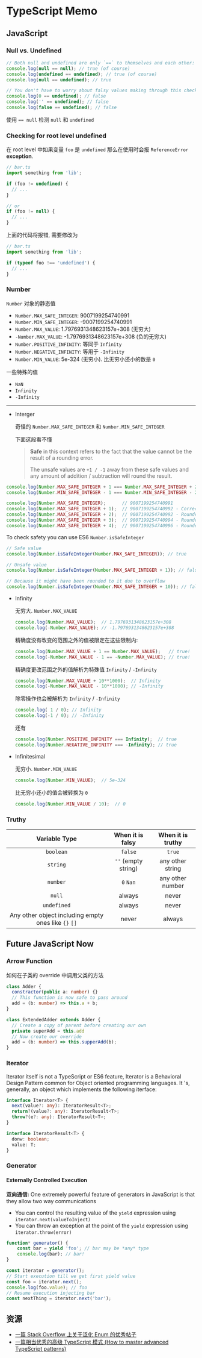 # TypeScript Memo

## JavaScript

### Null vs. Undefined

```typescript
// Both null and undefined are only `==` to themselves and each other:
console.log(null == null); // true (of course)
console.log(undefined == undefined); // true (of course)
console.log(null == undefined); // true

// You don't have to worry about falsy values making through this check
console.log(0 == undefined); // false
console.log('' == undefined); // false
console.log(false == undefined); // false
```

使用 `== null` 检测 `null` 和 `undefined`

### Checking for root level undefined

在 root level 中如果变量 `foo` 是 `undefined` 那么在使用时会报 `ReferenceError` **exception**.

```typescript
// bar.ts
import something from 'lib';

if (foo != undefined) {
  // ...
}

// or
if (foo != null) {
  // ...
}
```

上面的代码将报错, 需要修改为

```typescript
// bar.ts
import something from 'lib';

if (typeof foo !== 'undefined') {
  // ...
}
```

### Number

`Number` 对象的静态值

- `Number.MAX_SAFE_INTEGER`: 9007199254740991
- `Number.MIN_SAFE_INTEGER`: -9007199254740991
- `Number.MAX_VALUE`: 1.7976931348623157e+308 (无穷大)
- `-Number.MAX_VALUE`: -1.7976931348623157e+308 (负的无穷大)
- `Number.POSITIVE_INFINITY`: 等同于 `Infinity`
- `Number.NEGATIVE_INFINITY`: 等用于 `-Infinity`
- `Number.MIN_VALUE`: 5e-324 (无穷小). 比无穷小还小的数是 `0`

一些特殊的值

- `NaN`
- `Infinity`
- `-Infinity`

---

- Interger

  奇怪的 `Number.MAX_SAFE_INTEGER` 和 `Number.MIN_SAFE_INTEGER`

  下面这段看不懂

  > **Safe** in this context refers to the fact that the value cannot be the result of a rounding error.
  >
  > The unsafe values are `+1 / -1` away from these safe values and any amount of addition / subtraction will round the result.

```typescript
console.log(Number.MAX_SAFE_INTEGER + 1 === Number.MAX_SAFE_INTEGER + 2); // true!
console.log(Number.MIN_SAFE_INTEGER - 1 === Number.MIN_SAFE_INTEGER - 2); // true!

console.log(Number.MAX_SAFE_INTEGER);      // 9007199254740991
console.log(Number.MAX_SAFE_INTEGER + 1);  // 9007199254740992 - Correct
console.log(Number.MAX_SAFE_INTEGER + 2);  // 9007199254740992 - Rounded!
console.log(Number.MAX_SAFE_INTEGER + 3);  // 9007199254740994 - Rounded - correct by luck
console.log(Number.MAX_SAFE_INTEGER + 4);  // 9007199254740996 - Rounded!
```

To check safety you can use ES6 `Number.isSafeInteger`

```typescript
// Safe value
console.log(Number.isSafeInteger(Number.MAX_SAFE_INTEGER)); // true

// Unsafe value
console.log(Number.isSafeInteger(Number.MAX_SAFE_INTEGER + 1)); // false

// Because it might have been rounded to it due to overflow
console.log(Number.isSafeInteger(Number.MAX_SAFE_INTEGER + 10)); // false
```

- Infinity

  无穷大. `Number.MAX_VALUE`

  ```typescript
  console.log(Number.MAX_VALUE);  // 1.7976931348623157e+308
  console.log(-Number.MAX_VALUE); // -1.7976931348623157e+308
  ```

  精确度没有改变的范围之外的值被限定在这些限制内:

  ```typescript
  console.log(Number.MAX_VALUE + 1 == Number.MAX_VALUE);   // true!
  console.log(-Number.MAX_VALUE - 1 == -Number.MAX_VALUE); // true!
  ```

  精确度更改范围之外的值解析为特殊值 `Infinity` / `-Infinity`

  ```typescript
  console.log(Number.MAX_VALUE + 10**1000);  // Infinity
  console.log(-Number.MAX_VALUE - 10**1000); // -Infinity
  ```

  除零操作也会被解析为 `Infinity` / `-Infinity`

  ```typescript
  console.log( 1 / 0); // Infinity
  console.log(-1 / 0); // -Infinity
  ```

  还有

  ```typescript
  console.log(Number.POSITIVE_INFINITY === Infinity);  // true
  console.log(Number.NEGATIVE_INFINITY === -Infinity); // true
  ```

- Infinitesimal

  无穷小. `Number.MIN_VALUE`

  ```typescript
  console.log(Number.MIN_VALUE);  // 5e-324
  ```

  比无穷小还小的值会被转换为 `0`

  ```typescript
  console.log(Number.MIN_VALUE / 10);  // 0
  ```


### Truthy

|                  **Variable Type**                   | **When it is falsy** | **When it is truthy** |
| :--------------------------------------------------: | :------------------: | :-------------------: |
|                      `boolean`                       |       `false`        |        `true`         |
|                       `string`                       | `''` (empty string)  |   any other string    |
|                       `number`                       |      `0` `Nan`       |   any other number    |
|                        `null`                        |        always        |         never         |
|                     `undefined`                      |        always        |         never         |
| Any other object including empty ones like `{}` `[]` |        never         |        always         |

## Future JavaScript Now

### Arrow Function

如何在子类的 override 中调用父类的方法

```typescript
class Adder {
  constractor(public a: number) {}
  // This function is now safe to pass around
  add = (b: number) => this.a + b;
}

class ExtendedAdder extends Adder {
  // Create a copy of parent before creating our own
  private superAdd = this.add
  // Now create our override
  add = (b: number) => this.supperAdd(b);
}
```

### Iterator

Iterator itself is not a TypeScript or ES6 feature, Iterator is a Behavioral Design Pattern common for Object oriented programming languages. It 's, generally, an object which implements the following iterface:

```typescript
interface Iterator<T> {
  next(value?: any): IteratorResult<T>;
  return?(value?: any): IteratorResult<T>;
  throw?(e?: any): IteratorResult<T>;
}
```

```typescript
interface IteratorResult<T> {
  donw: boolean;
  value: T;
}
```



### Generator

#### Externally Controlled Execution

**双向通信:** One extremely powerful feature of generators in JavaScript is that they allow two way communications

- You can control the resulting value of the `yield` expression using `iterator.next(valueToInject)`
- You can throw an exception at the point of the `yield` expression using `iterator.throw(error)`

```typescript
function* generator() {
    const bar = yield 'foo'; // bar may be *any* type
    console.log(bar); // bar!
}

const iterator = generator();
// Start execution till we get first yield value
const foo = iterator.next();
console.log(foo.value); // foo
// Resume execution injecting bar
const nextThing = iterator.next('bar');
```



## 资源

- [一篇 Stack Overflow 上关于泛化 Enum 的优秀帖子](https://stackoverflow.com/questions/50376977/generic-type-to-get-enum-keys-as-union-string-in-typescript)
- [一篇相当优秀的高级 TypeScript 模式 (How to master advanced TypeScript patterns)](https://www.freecodecamp.org/news/typescript-curry-ramda-types-f747e99744ab/)

